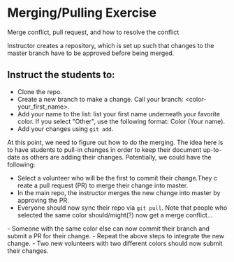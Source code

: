 # Merging/Pulling Exercise
Merge conflict, pull request, and how to resolve the conflict

Instructor creates a repository, which is set up such that changes to the master branch have to be approved before being merged.
<setup instructions>

## Instruct the students to: 
- Clone the repo.
- Create a new branch to make a change. Call your branch: <color-your_first_name>.
- Add your name to the list: list your first name underneath your favorite color. If you select "Other", use the following format: Color (Your name).
- Add your changes using `git add`.

At this point, we need to figure out how to do the merging. The idea here is to have students to pull-in changes in order to keep their document up-to-date as others are adding their changes. Potentially, we could have the following:

- Select a volunteer who will be the first to commit their change. ​They c​reate a pull request (PR) to merge the​ir​ change into master.
- In the main repo, ​the instructor ​merge​s​ the new change into master by approving the PR.
- Everyone should now sync their repo via `git pull`. Note that people who selected the same color should/might(?) now get a merge conflict...
<how to solve the merge conflict>
- Someone with the same color else can now commit their branch and submit a PR for their change.
- Repeat the above steps to integrate the new change.
- Two new volunteers with two different colors should now submit their changes.
